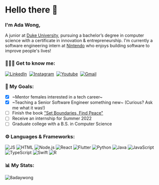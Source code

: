 # Hello there 👋

### I'm Ada Wong, ###

A junior at <a href="https://duke.edu/" target="_blank" >Duke University</a>, pursuing a bachelor’s degree in computer science with a certificate in innovation & entrepreneurship. I'm currently a software engineering intern at <a href="https://www.nintendo.com/" target="_blank" >Nintendo</a> who enjoys building software to improve people's lives!

### 👩🏻‍💻 Get to know me: ###
<p>
<a href="https://www.linkedin.com/in/8adaywong/"><img src="https://img.shields.io/badge/linkedin-%230077B5.svg?&style=for-the-badge&logo=linkedin&logoColor=white" alt="LinkedIn" /></a>&nbsp;  
<a href="https://instagram.com/itsadawong"><img src="https://img.shields.io/badge/instagram-%23E4405F.svg?&style=for-the-badge&logo=instagram&logoColor=white" alt="Instagram" /></a>&nbsp;
<a href="https://www.youtube.com/channel/UCIucsP1DulCEWINuFHkw3ew"><img src="https://img.shields.io/badge/YouTube-FF0000?style=for-the-badge&logo=youtube&logoColor=white" alt="Youtube" /></a>&nbsp;
<a href="mailto:8adaywong@gmail.com"><img src="https://img.shields.io/badge/gmail-%23D14836.svg?&style=for-the-badge&logo=gmail&logoColor=white" alt="Gmail"/></a>&nbsp
</p>


### 🌱 My Goals: ###
- [x] ~Mentor females interested in a tech career~
- [x] ~Teaching a Senior Software Engineer something new~ (Curious? Ask me what it was!)
- [ ] Finish the book ["Set Boundaries, Find Peace"](https://amzn.to/3Aak5Kp "Set Boundaries, Find Peace")
- [ ] Receive an internship for Summer 2022
- [ ] Graduate college with a B.S. in Computer Science

### ⚙️ Languages & Frameworks: ###
![JS](https://img.shields.io/badge/JavaScript-F7DF1E?style=for-the-badge&logo=javascript&logoColor=white)
![HTML](https://img.shields.io/badge/HTML5-E34F26?style=for-the-badge&logo=html5&logoColor=white)
![Node.js](https://img.shields.io/badge/Node.js-43853D?style=for-the-badge&logo=node.js&logoColor=white)
![React](https://img.shields.io/badge/React-20232A?style=for-the-badge&logo=react&logoColor=white)
![Flutter](https://img.shields.io/badge/Flutter-02569B?style=for-the-badge&logo=flutter&logoColor=white)
![Python](https://img.shields.io/badge/python-%2314354C.svg?style=for-the-badge&logo=python&logoColor=white)
![Java](https://img.shields.io/badge/Java-ED8B00?style=for-the-badge&logo=java&logoColor=white)
![JavaScript](https://img.shields.io/badge/javascript-%23323330.svg?style=for-the-badge&logo=javascript&logoColor=white)
![TypeScript](https://img.shields.io/badge/typescript-%23007ACC.svg?style=for-the-badge&logo=typescript&logoColor=white)
![Swift](https://img.shields.io/badge/swift-%23FA7343.svg?style=for-the-badge&logo=swift&logoColor=white)
![R](https://img.shields.io/badge/r-%23276DC3.svg?style=for-the-badge&logo=r&logoColor=white)

### 📊 My Stats: ###
<p align="left"> <img src="https://github-readme-stats.vercel.app/api?username=8adaywong&show_icons=true&hide_title=true&hide_border=true&icon_color=ff9b23" alt="8adaywong" />

